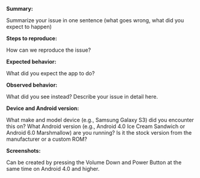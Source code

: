 **Summary:**

Summarize your issue in one sentence (what goes wrong, what did you expect to happen)

**Steps to reproduce:**

How can we reproduce the issue?

**Expected behavior:**

What did you expect the app to do?

**Observed behavior:**

What did you see instead?  Describe your issue in detail here.

**Device and Android version:**

What make and model device (e.g., Samsung Galaxy S3) did you encounter this on?  What Android
version (e.g., Android 4.0 Ice Cream Sandwich or Android 6.0 Marshmallow) are you running?  Is it
 the stock
version from the manufacturer or a custom ROM?

**Screenshots:**

Can be created by pressing the Volume Down and Power Button at the same time on Android 4.0 and higher.